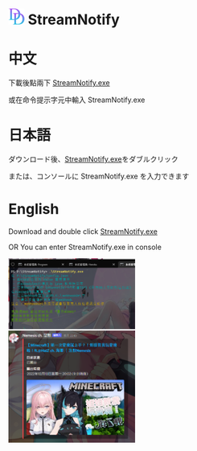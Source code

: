 # <img src="https://github.com/adam200134/StreamNotify/blob/main/DD.png" alt="Aleq" width="32" height="32"/> StreamNotify



# 中文
下載後點兩下 [StreamNotify.exe](https://github.com/adam200134/StreamNotify/raw/main/StreamNotify.exe)

或在命令提示字元中輸入 StreamNotify.exe

# 日本語
ダウンロード後、[StreamNotify.exe](https://github.com/adam200134/StreamNotify/raw/main/StreamNotify.exe)をダブルクリック

または、コンソールに StreamNotify.exe を入力できます

# English
Download and double click [StreamNotify.exe](https://github.com/adam200134/StreamNotify/raw/main/StreamNotify.exe)

OR You can enter StreamNotify.exe in console

<img src="https://github.com/adam200134/StreamNotify/blob/main/console.png" width=50% height=50% alt="Aleq"/> <img src="https://github.com/adam200134/StreamNotify/blob/main/Embed.png"  width=50% height=50% alt="Aleq"/>


